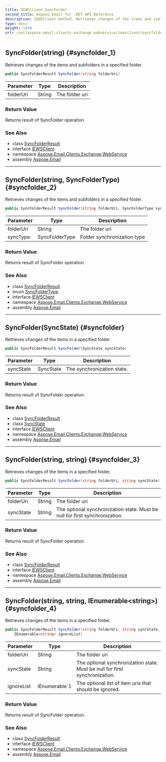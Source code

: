 ```yaml
---
title: IEWSClient.SyncFolder
second_title: Aspose.Email for .NET API Reference
description: IEWSClient method. Retrieves changes of the items and subfolders in a specified folder
type: docs
weight: 1430
url: /net/aspose.email.clients.exchange.webservice/iewsclient/syncfolder/
---
```

## SyncFolder(string) {#syncfolder_1}

Retrieves changes of the items and subfolders in a specified folder.

```csharp
public SyncFolderResult SyncFolder(string folderUri)
```

| Parameter | Type | Description |
| --- | --- | --- |
| folderUri | String | The folder uri |

### Return Value

Returns result of SyncFolder operation.

### See Also

* class [SyncFolderResult](../../syncfolderresult/)
* interface [IEWSClient](../)
* namespace [Aspose.Email.Clients.Exchange.WebService](../../iewsclient/)
* assembly [Aspose.Email](../../../)

---

## SyncFolder(string, SyncFolderType) {#syncfolder_2}

Retrieves changes of the items and subfolders in a specified folder.

```csharp
public SyncFolderResult SyncFolder(string folderUri, SyncFolderType syncType)
```

| Parameter | Type | Description |
| --- | --- | --- |
| folderUri | String | The folder uri |
| syncType | SyncFolderType | Folder synchronization type |

### Return Value

Returns result of SyncFolder operation.

### See Also

* class [SyncFolderResult](../../syncfolderresult/)
* enum [SyncFolderType](../../syncfoldertype/)
* interface [IEWSClient](../)
* namespace [Aspose.Email.Clients.Exchange.WebService](../../iewsclient/)
* assembly [Aspose.Email](../../../)

---

## SyncFolder(SyncState) {#syncfolder}

Retrieves changes of the items in a specified folder.

```csharp
public SyncFolderResult SyncFolder(SyncState syncState)
```

| Parameter | Type | Description |
| --- | --- | --- |
| syncState | SyncState | The synchronization state. |

### Return Value

Returns result of SyncFolder operation.

### See Also

* class [SyncFolderResult](../../syncfolderresult/)
* class [SyncState](../../syncstate/)
* interface [IEWSClient](../)
* namespace [Aspose.Email.Clients.Exchange.WebService](../../iewsclient/)
* assembly [Aspose.Email](../../../)

---

## SyncFolder(string, string) {#syncfolder_3}

Retrieves changes of the items in a specified folder.

```csharp
public SyncFolderResult SyncFolder(string folderUri, string syncState)
```

| Parameter | Type | Description |
| --- | --- | --- |
| folderUri | String | The folder uri |
| syncState | String | The optional synchronization state. Must be null for first synchronization. |

### Return Value

Returns result of SyncFolder operation.

### See Also

* class [SyncFolderResult](../../syncfolderresult/)
* interface [IEWSClient](../)
* namespace [Aspose.Email.Clients.Exchange.WebService](../../iewsclient/)
* assembly [Aspose.Email](../../../)

---

## SyncFolder(string, string, IEnumerable&lt;string&gt;) {#syncfolder_4}

Retrieves changes of the items in a specified folder.

```csharp
public SyncFolderResult SyncFolder(string folderUri, string syncState, 
    IEnumerable<string> ignoreList)
```

| Parameter | Type | Description |
| --- | --- | --- |
| folderUri | String | The folder uri |
| syncState | String | The optional synchronization state. Must be null for first synchronization. |
| ignoreList | IEnumerable`1 | The optional list of item uris that should be ignored. |

### Return Value

Returns result of SyncFolder operation.

### See Also

* class [SyncFolderResult](../../syncfolderresult/)
* interface [IEWSClient](../)
* namespace [Aspose.Email.Clients.Exchange.WebService](../../iewsclient/)
* assembly [Aspose.Email](../../../)


